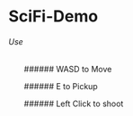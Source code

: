 # SciFi-Demo

###### Use

&nbsp;&nbsp;&nbsp;&nbsp;&nbsp;&nbsp; ###### WASD to Move

&nbsp;&nbsp;&nbsp;&nbsp;&nbsp;&nbsp; ###### E to Pickup

&nbsp;&nbsp;&nbsp;&nbsp;&nbsp;&nbsp; ###### Left Click to shoot
